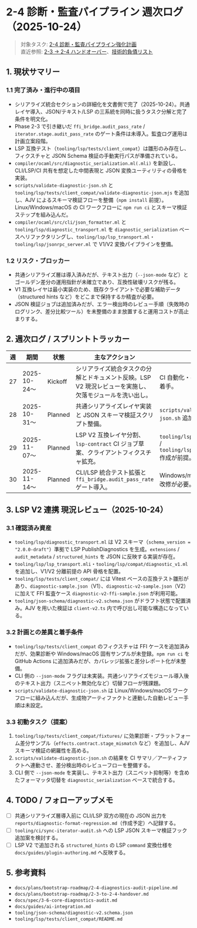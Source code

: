 # 2-4 診断・監査パイプライン 週次ログ（2025-10-24）

> 対象タスク: [2-4 診断・監査パイプライン強化計画](2-4-diagnostics-audit-pipeline.md)  
> 直近参照: [2-3 → 2-4 ハンドオーバー](2-3-to-2-4-handover.md)、[技術的負債リスト](../../../compiler/ocaml/docs/technical-debt.md)

## 1. 現状サマリー

### 1.1 完了済み・進行中の項目
- シリアライズ統合セクションの詳細化を文書側で完了（2025-10-24）。共通レイヤ導入、JSON/テキスト/LSP の三系統を同時に扱うタスク分解と完了条件を明文化。
- Phase 2-3 で引き継いだ `ffi_bridge.audit_pass_rate` / `iterator.stage.audit_pass_rate` のゲート条件は未導入。監査ログ運用は計画立案段階。
- LSP 互換テスト（`tooling/lsp/tests/client_compat`）は雛形のみ存在し、フィクスチャと JSON Schema 検証の手動実行パスが準備されている。
- `compiler/ocaml/src/diagnostic_serialization.ml(.mli)` を新設し、CLI/LSP/CI 共有を想定した中間表現と JSON 変換ユーティリティの骨格を実装。
- `scripts/validate-diagnostic-json.sh` と `tooling/lsp/tests/client_compat/validate-diagnostic-json.mjs` を追加し、AJV によるスキーマ検証フローを整備（`npm install` 前提）。Linux/Windows/macOS の CI ワークフローに `npm run ci` とスキーマ検証ステップを組み込んだ。
- `compiler/ocaml/src/cli/json_formatter.ml` と `tooling/lsp/diagnostic_transport.ml` を `diagnostic_serialization` ベースへリファクタリングし、`tooling/lsp/lsp_transport.ml`・`tooling/lsp/jsonrpc_server.ml` で V1/V2 変換パイプラインを整備。

### 1.2 リスク・ブロッカー
- 共通シリアライズ層は導入済みだが、テキスト出力（`--json-mode` など）とゴールデン差分の運用指針が未確立であり、互換性破壊リスクが残る。
- V1 互換レイヤは最小実装のため、既存クライアントで必要な補助データ（structured hints など）をどこまで保持するか精査が必要。
- JSON 検証ジョブは追加済みだが、エラー検出時のレビュー手順（失敗時のログリンク、差分比較ツール）を未整備のまま放置すると運用コストが高止まりする。

## 2. 週次ログ / スプリントトラッカー

| 週 | 期間 | 状態 | 主なアクション | 備考 |
| --- | --- | --- | --- | --- |
| 27 | 2025-10-24〜 | Kickoff | シリアライズ統合タスクの分解とドキュメント反映。LSP V2 現況レビューを実施し、欠落モジュールを洗い出し。 | CI 自動化・共通レイヤ実装は未着手。 |
| 28 | 2025-10-31〜 | Planned | 共通シリアライズレイヤ実装と JSON スキーマ検証スクリプト整備。 | `scripts/validate-diagnostic-json.sh` 追加予定。 |
| 29 | 2025-11-07〜 | Planned | LSP V2 互換レイヤ分割、`lsp-contract` CI ジョブ草案、クライアントフィクスチャ拡充。 | `tooling/lsp/lsp_transport.mli` / `tooling/lsp/jsonrpc_server.ml` 作成が前提。 |
| 30 | 2025-11-14〜 | Planned | CLI/LSP 統合テスト拡張と `ffi_bridge.audit_pass_rate` ゲート導入。 | Windows/macOS ワークフロー改修が必要。 |

## 3. LSP V2 連携 現況レビュー（2025-10-24）

### 3.1 確認済み資産
- `tooling/lsp/diagnostic_transport.ml` は V2 スキーマ（`schema_version = "2.0.0-draft"`）準拠で LSP PublishDiagnostics を生成。`extensions` / `audit_metadata` / `structured_hints` を JSON に反映する実装が存在。
- `tooling/lsp/lsp_transport.mli`・`tooling/lsp/compat/diagnostic_v1.ml` を追加し、V1/V2 分離前提の API 骨格を配置。
- `tooling/lsp/tests/client_compat/` には Vitest ベースの互換テスト雛形があり、`diagnostic-sample.json`（V1）、`diagnostic-v2-sample.json`（V2）に加えて FFI 監査ケース `diagnostic-v2-ffi-sample.json` が利用可能。
- `tooling/json-schema/diagnostic-v2.schema.json` がドラフト状態で配置済み。AJV を用いた検証は `client-v2.ts` 内で呼び出し可能な構造になっている。

### 3.2 計画との差異と着手条件
- `tooling/lsp/tests/client_compat` のフィクスチャは FFI ケースを追加済みだが、効果診断や Windows/macOS 固有サンプルが未登録。`npm run ci` を GitHub Actions に追加済みだが、カバレッジ拡張と差分レポート化が未整備。
- CLI 側の `--json-mode` フラグは未実装。共通シリアライズモジュール導入後のテキスト出力（スニペット無効化など）切替フローが残課題。
- `scripts/validate-diagnostic-json.sh` は Linux/Windows/macOS ワークフローに組み込んだが、生成物アーティファクトと連動した自動レビュー手順は未設定。

### 3.3 初動タスク（提案）
1. `tooling/lsp/tests/client_compat/fixtures/` に効果診断・プラットフォーム差分サンプル（`effects.contract.stage_mismatch` など）を追加し、AJV スキーマ検証の網羅性を高める。
2. `scripts/validate-diagnostic-json.sh` の結果を CI サマリ／アーティファクトへ連動させ、差分検出時のレビューフローを整備する。
3. CLI 側で `--json-mode` を実装し、テキスト出力（スニペット抑制等）を含めたフォーマッタ切替を `diagnostic_serialization` ベースで統合する。

## 4. TODO / フォローアップメモ
- [ ] 共通シリアライズ層導入前に CLI/LSP 双方の現在の JSON 出力を `reports/diagnostic-format-regression.md`（作成予定）へ記録する。
- [ ] `tooling/ci/sync-iterator-audit.sh` への LSP JSON スキーマ検証フック追加案を検討する。
- [ ] LSP V2 で追加される `structured_hints` の LSP `command` 変換仕様を `docs/guides/plugin-authoring.md` へ反映する。

## 5. 参考資料
- `docs/plans/bootstrap-roadmap/2-4-diagnostics-audit-pipeline.md`
- `docs/plans/bootstrap-roadmap/2-3-to-2-4-handover.md`
- `docs/spec/3-6-core-diagnostics-audit.md`
- `docs/guides/ai-integration.md`
- `tooling/json-schema/diagnostic-v2.schema.json`
- `tooling/lsp/tests/client_compat/README.md`
